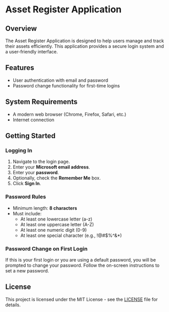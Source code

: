 # Asset Register Application

## Overview
The Asset Register Application is designed to help users manage and track their assets efficiently. This application provides a secure login system and a user-friendly interface.

## Features
- User authentication with email and password
- Password change functionality for first-time logins

## System Requirements
- A modern web browser (Chrome, Firefox, Safari, etc.)
- Internet connection

## Getting Started

### Logging In
1. Navigate to the login page.
2. Enter your **Microsoft email address**.
3. Enter your **password**.
4. Optionally, check the **Remember Me** box.
5. Click **Sign In**.

### Password Rules
- Minimum length: **8 characters**
- Must include:
  - At least one lowercase letter (a-z)
  - At least one uppercase letter (A-Z)
  - At least one numeric digit (0-9)
  - At least one special character (e.g., !@#$%^&*)

### Password Change on First Login
If this is your first login or you are using a default password, you will be prompted to change your password. Follow the on-screen instructions to set a new password.


## License
This project is licensed under the MIT License - see the [LICENSE](LICENSE) file for details.
